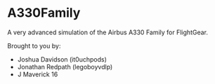 # A330Family
A very advanced simulation of the Airbus A330 Family for FlightGear.

Brought to you by:
- Joshua Davidson (it0uchpods)
- Jonathan Redpath (legoboyvdlp)
- J Maverick 16
